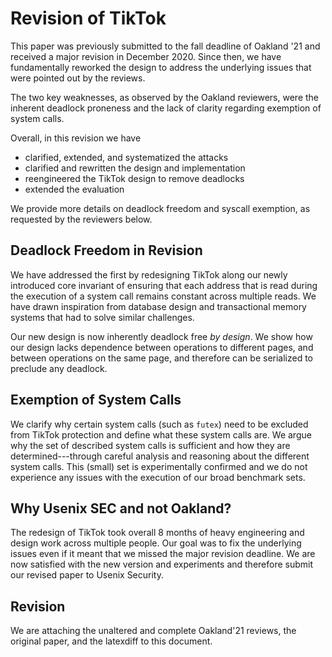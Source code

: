 # Revision of TikTok

This paper was previously submitted to the fall deadline of Oakland '21 and
received a major revision in December 2020. Since then, we have fundamentally
reworked the design to address the underlying issues that were pointed out by
the reviews.

The two key weaknesses, as observed by the Oakland reviewers, were the inherent
deadlock proneness and the lack of clarity regarding exemption of system
calls.

Overall, in this revision we have

* clarified, extended, and systematized the attacks
* clarified and rewritten the design and implementation
* reengineered the TikTok design to remove deadlocks
* extended the evaluation

We provide more details on deadlock freedom and syscall exemption, as 
requested by the reviewers below.


## Deadlock Freedom in Revision

We have addressed the first by redesigning TikTok along our newly introduced
core invariant of ensuring that each address that is read during the execution
of a system call remains constant across multiple reads. We have drawn
inspiration from database design and transactional memory systems that had to
solve similar challenges. 

Our new design is now inherently deadlock free *by design*. We show how 
our design lacks dependence between operations to different pages, and 
between operations on the same page, and therefore can be serialized
to preclude any deadlock.

## Exemption of System Calls

We clarify why certain system calls (such as `futex`) need to be excluded from
TikTok protection and define what these system calls are. We argue why the set
of described system calls is sufficient and how they are determined---through
careful analysis and reasoning about the different system calls. This (small)
set is experimentally confirmed and we do not experience any issues with the
execution of our broad benchmark sets.


## Why Usenix SEC and not Oakland?

The redesign of TikTok took overall 8 months of heavy engineering and design
work across multiple people. Our goal was to fix the underlying issues even if
it meant that we missed the major revision deadline. We are now satisfied with
the new version and experiments and therefore submit our revised paper to Usenix
Security.


## Revision

We are attaching the unaltered and complete Oakland'21 reviews, the original
paper, and the latexdiff to this document.
